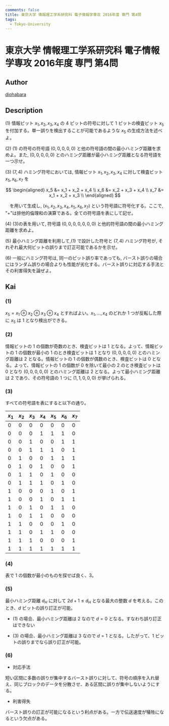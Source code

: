 ```yaml
---
comments: false
title: 東京大学 情報理工学系研究科 電子情報学専攻 2016年度 専門 第4問
tags:
  - Tokyo-University
---
```

# 東京大学 情報理工学系研究科 電子情報学専攻 2016年度 専門 第4問


## **Author**
[diohabara](https://github.com/diohabara/open_inshi)

## **Description**
(1) 情報ピット $x_1,x_2,x_3,x_4$ の $4$ ピットの符号に対して $1$ ピットの検査ピット $x_5$ を付加する。単一誤りを検出することが可能であるような $x_5$ の生成方法を述べよ。

(2) (1) の符号の符号語 $(0,0,0,0,0)$ と他の符号語の間の最小ハミング距離を求めよ。また, $(0,0,0,0,0)$ とのハミング距離が最小ハミング距離となる符号語を一つ示せ。

(3) $(7,4)$ ハミング符号においては, 情報ビット $x_1,x_2,x_3,x_4$ に対して検査ビット $x_5,x_6,x_7$ を

$$
\begin{aligned}
x_5 &= x_1 + x_2 + x_4 \\
x_6 &= x_2 + x_3 + x_4 \\
x_7 &= x_1 + x_2 + x_3 \\
\end{aligned}
$$

&emsp;を用いて生成し, $(x_1,x_2,x_3,x_4,x_5,x_6,x_7)$ という符号語に符号化する。ここで, "+"は排他的倫理和の演算である。全ての符号語を表にして記せ。

(4) (3)の表を用いて, 符号語 $(0,0,0,0,0,0,0)$ と他的符号語の間の最小ハミング距離を求めよ。

(5) 最小ハミング距離を利用して,(1) で設計した符号と $(7,4)$ ハミング符号が, それぞれ最大何ビットの誤りまで訂正可能であるかを示せ。

(6) 一般にハミング符号は, 同一のピット誤り率であっても, バースト誤りの場合にはランダム誤りの場合よりも性能が劣化する。バースト誤りに対応する手法とその利害得失を論ぜよ。

## **Kai**
### (1)
$x_5 = x_1 \oplus x_2 \oplus x_3 \oplus x_4$ とすればよい。$x_1, \dots ,x_4$ のどれか $1$ つが反転した際に $x_5$ は $1$ となり検出ができる。

### (2)
情報ビットの $1$ の個数が奇数のとき、検査ビットは $1$ となる。よって、情報ビットの $1$ の個数が最小の $1$ のとき検査ビットは $1$ となり $(0, 0, 0, 0, 0)$ とのハミング距離は $2$ となる。情報ビットの $1$ の個数が偶数のとき、検査ビットは $0$ となる。よって、情報ビットの $1$ の個数が $0$ を除いて最小の $2$ のとき検査ビットは $0$ となり $(0, 0, 0, 0, 0)$ とのハミング距離は $2$ となる。よって最小ハミング距離は $2$ であり、その符号語の $1$ つに $(1, 1, 0, 0, 0)$ が挙げられる。

### (3)
すべての符号語を表にすると以下の通り。

|$x_1$|$x_2$|$x_3$|$x_4$|$x_5$|$x_6$|$x_7$|
|-|-|-|-|-|-|-|
|0|0|0|0|0|0|0|
|0|0|0|1|1|1|0|
|0|0|1|0|0|1|1|
|0|0|1|1|1|0|1|
|0|1|0|0|1|1|1|
|0|1|0|1|0|0|1|
|0|1|1|0|1|0|0|
|0|1|1|1|0|1|0|
|1|0|0|0|1|0|1|
|1|0|0|1|0|1|1|
|1|0|1|0|1|1|0|
|1|0|1|1|0|0|0|
|1|1|0|0|0|1|0|
|1|1|0|1|1|0|0|
|1|1|1|0|0|0|1|
|1|1|1|1|1|1|1|

### (4)
表で $1$ の個数が最小のものを探せば良く、$3$。

### (5)
最小ハミング距離 $d_H$ に対して $2d + 1 \le d_H$ となる最大の整数 $d$ を考える。このとき、$d$ ビットの誤り訂正が可能。

- (1) の場合、最小ハミング距離は $2$ なので $d = 0$ となる。すなわち誤り訂正はできない

- (3) の場合、最小ハミング距離は $3$ なので $d = 1$ となる。したがって、$1$ ビットの誤りまでなら誤り訂正が可能。

### (6)
- 対応手法
  
短い区間に多数の誤りが集中するバースト誤りに対して、符号の順序を入れ替え、同じブロックのデータを分散させ、ある区間に誤りが集中しないようにする。

- 利害得失

バースト誤りの訂正が可能になるという利点がある。一方で伝送速度が犠牲になるという欠点がある。